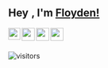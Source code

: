 ## Hey <img src="https://github.com/TheDudeThatCode/TheDudeThatCode/blob/master/Assets/Hi.gif" width="1px">, I'm [Floyden!](https://floyden-monteiro.github.io/floydenmonteiro) 

<a href="https://www.linkedin.com/in/floyden-monteiro-864a211b9">
  <img align="left" width="24px" src="https://cdn.jsdelivr.net/npm/simple-icons@v3/icons/linkedin.svg"  />
</a>
<a href="https://twitter.com/floydenmonteiro">
  <img align="left" width="26px" src="https://cdn.jsdelivr.net/npm/simple-icons@v3/icons/twitter.svg" />
</a>
<a href="mailto:floydenmonteiro@gmail.com">
  <img align="left" width="26px" src="https://cdn.jsdelivr.net/npm/simple-icons@v3/icons/gmail.svg" />
</a>
<a href="https://www.instagram.com/fm/">
  <img align="left" width="26px" src="https://cdn.jsdelivr.net/npm/simple-icons@v3/icons/instagram.svg" />
</a>

<br />
<br />

![visitors](https://visitor-badge.laobi.icu/badge?page_id=floyden-monteiro.floyden-monteiro)

